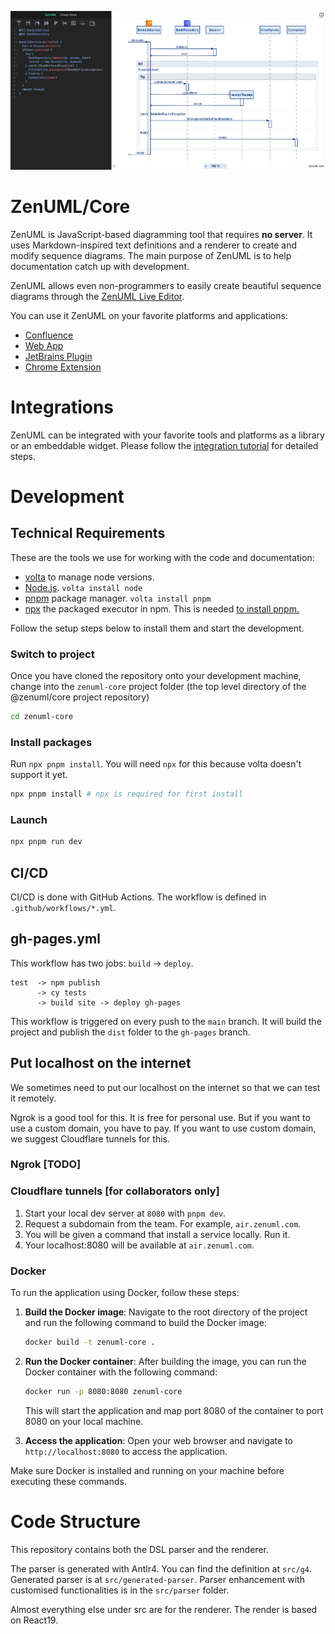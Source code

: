 ![editor](./docs/images/editor-sample.png)

# ZenUML/Core

ZenUML is JavaScript-based diagramming tool that requires **no server**. It uses Markdown-inspired text definitions
and a renderer to create and modify sequence diagrams. The main purpose of ZenUML is to
help documentation catch up with development.

ZenUML allows even non-programmers to easily create beautiful sequence diagrams through
the [ZenUML Live Editor](https://app.zenuml.com).

You can use it ZenUML on your favorite platforms and applications:

- [Confluence](https://marketplace.atlassian.com/apps/1218380/zenuml-diagrams-for-confluence-freemium?hosting=cloud&tab=overview)
- [Web App](https://app.zenuml.com/)
- [JetBrains Plugin](https://plugins.jetbrains.com/plugin/12437-zenuml-support)
- [Chrome Extension](https://chrome.google.com/webstore/detail/zenuml-sequence/kcpganeflmhffnlofpdmcjklmdpbbmef)

# Integrations

ZenUML can be integrated with your favorite tools and platforms as a library or an embeddable widget.
Please follow the [integration tutorial](./TUTORIAL.md) for detailed steps.

# Development

## Technical Requirements

These are the tools we use for working with the code and documentation:

- [volta](https://volta.sh/) to manage node versions.
- [Node.js](https://nodejs.org/en/). `volta install node`
- [pnpm](https://pnpm.io/) package manager. `volta install pnpm`
- [npx](https://docs.npmjs.com/cli/v8/commands/npx) the packaged executor in npm. This is needed [to install pnpm.](#install-packages)

Follow the setup steps below to install them and start the development.

### Switch to project

Once you have cloned the repository onto your development machine, change into the `zenuml-core` project folder (the top level directory of the @zenuml/core project repository)

```bash
cd zenuml-core
```

### Install packages

Run `npx pnpm install`. You will need `npx` for this because volta doesn't support it yet.

```bash
npx pnpm install # npx is required for first install
```

### Launch

```bash
npx pnpm run dev
```

## CI/CD

CI/CD is done with GitHub Actions. The workflow is defined in `.github/workflows/*.yml`.

## gh-pages.yml

This workflow has two jobs: `build` -> `deploy`.

```text
test  -> npm publish
      -> cy tests
      -> build site -> deploy gh-pages
```

This workflow is triggered on every push to the `main` branch.
It will build the project and publish the `dist` folder to the `gh-pages` branch.

## Put localhost on the internet

We sometimes need to put our localhost on the internet so that we can test it remotely.

Ngrok is a good tool for this. It is free for personal use. But if you want to use a
custom domain, you have to pay. If you want to use custom domain, we suggest Cloudflare
tunnels for this.

### Ngrok [TODO]

### Cloudflare tunnels [for collaborators only]

1. Start your local dev server at `8080` with `pnpm dev`.
2. Request a subdomain from the team. For example, `air.zenuml.com`.
3. You will be given a command that install a service locally. Run it.
4. Your localhost:8080 will be available at `air.zenuml.com`.

### Docker

To run the application using Docker, follow these steps:

1. **Build the Docker image**:
   Navigate to the root directory of the project and run the following command to build the Docker image:

   ```bash
   docker build -t zenuml-core .
   ```

2. **Run the Docker container**:
   After building the image, you can run the Docker container with the following command:

   ```bash
   docker run -p 8080:8080 zenuml-core
   ```

   This will start the application and map port 8080 of the container to port 8080 on your local machine.

3. **Access the application**:
   Open your web browser and navigate to `http://localhost:8080` to access the application.

Make sure Docker is installed and running on your machine before executing these commands.

# Code Structure

This repository contains both the DSL parser and the renderer.

The parser is generated with Antlr4. You can find the definition at `src/g4`. Generated parser is at `src/generated-parser`.
Parser enhancement with customised functionalities is in the `src/parser` folder.

Almost everything else under src are for the renderer. The render is based on React19.
